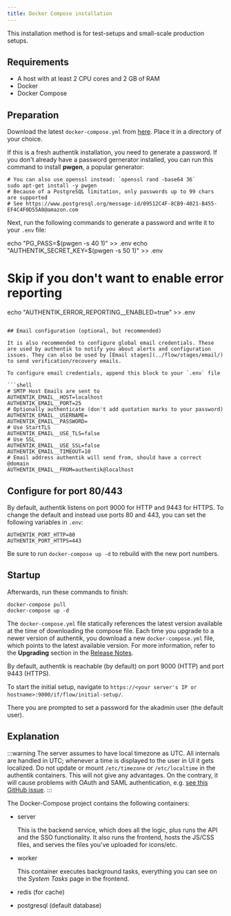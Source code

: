 ```yaml
---
title: Docker Compose installation
---
```


This installation method is for test-setups and small-scale production setups.

## Requirements

-   A host with at least 2 CPU cores and 2 GB of RAM
-   Docker
-   Docker Compose

## Preparation

Download the latest `docker-compose.yml` from [here](https://goauthentik.io/docker-compose.yml). Place it in a directory of your choice.

If this is a fresh authentik installation, you need to generate a password. If you don't already have a password gernerator installed, you can run this command to install **pwgen**, a popular generator:

```shell
# You can also use openssl instead: `openssl rand -base64 36`
sudo apt-get install -y pwgen
# Because of a PostgreSQL limitation, only passwords up to 99 chars are supported
# See https://www.postgresql.org/message-id/09512C4F-8CB9-4021-B455-EF4C4F0D55A0@amazon.com
```

Next, run the following commands to generate a password and write it to your `.env` file:

echo "PG_PASS=$(pwgen -s 40 1)" >> .env
echo "AUTHENTIK_SECRET_KEY=$(pwgen -s 50 1)" >> .env
# Skip if you don't want to enable error reporting
echo "AUTHENTIK_ERROR_REPORTING__ENABLED=true" >> .env
```

## Email configuration (optional, but recommended)

It is also recommended to configure global email credentials. These are used by authentik to notify you about alerts and configuration issues. They can also be used by [Email stages](../flow/stages/email/) to send verification/recovery emails.

To configure email credentials, append this block to your `.env` file

```shell
# SMTP Host Emails are sent to
AUTHENTIK_EMAIL__HOST=localhost
AUTHENTIK_EMAIL__PORT=25
# Optionally authenticate (don't add quotation marks to your password)
AUTHENTIK_EMAIL__USERNAME=
AUTHENTIK_EMAIL__PASSWORD=
# Use StartTLS
AUTHENTIK_EMAIL__USE_TLS=false
# Use SSL
AUTHENTIK_EMAIL__USE_SSL=false
AUTHENTIK_EMAIL__TIMEOUT=10
# Email address authentik will send from, should have a correct @domain
AUTHENTIK_EMAIL__FROM=authentik@localhost
```

## Configure for port 80/443

By default, authentik listens on port 9000 for HTTP and 9443 for HTTPS. To change the default and instead use ports 80 and 443, you can set the following variables in `.env`:

```shell
AUTHENTIK_PORT_HTTP=80
AUTHENTIK_PORT_HTTPS=443
```

Be sure to run `docker-compose up -d` to rebuild with the new port numbers.

## Startup

Afterwards, run these commands to finish:

```shell
docker-compose pull
docker-compose up -d
```

The `docker-compose.yml` file statically references the latest version available at the time of downloading the compose file. Each time you upgrade to a newer version of authentik, you download a new `docker-compose.yml` file, which points to the latest available version. For more information, refer to the **Upgrading** section in the [Release Notes](../releases).

By default, authentik is reachable (by default) on port 9000 (HTTP) and port 9443 (HTTPS).

To start the initial setup, navigate to `https://<your server's IP or hostname>:9000/if/flow/initial-setup/`.

There you are prompted to set a password for the akadmin user (the default user).

## Explanation

:::warning
The server assumes to have local timezone as UTC.
All internals are handled in UTC; whenever a time is displayed to the user in UI it gets localized.
Do not update or mount `/etc/timezone` or `/etc/localtime` in the authentik containers.
This will not give any advantages.
On the contrary, it will cause problems with OAuth and SAML authentication,
e.g. [see this GitHub issue](https://github.com/goauthentik/authentik/issues/3005).
:::

The Docker-Compose project contains the following containers:

-   server

    This is the backend service, which does all the logic, plus runs the API and the SSO functionality. It also runs the frontend, hosts the JS/CSS files, and serves the files you've uploaded for icons/etc.

-   worker

    This container executes background tasks, everything you can see on the _System Tasks_ page in the frontend.

-   redis (for cache)

-   postgresql (default database)
